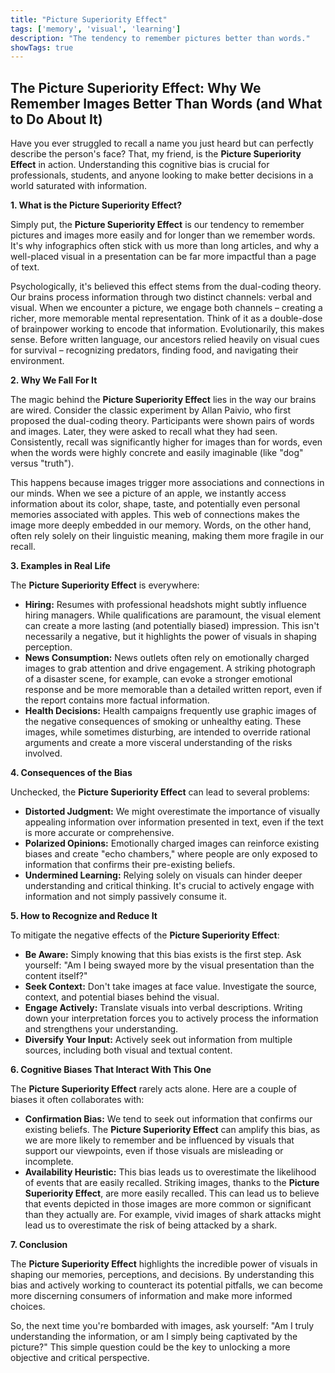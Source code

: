 ```yaml
---
title: "Picture Superiority Effect"
tags: ['memory', 'visual', 'learning']
description: "The tendency to remember pictures better than words."
showTags: true
---
```


## The Picture Superiority Effect: Why We Remember Images Better Than Words (and What to Do About It)

Have you ever struggled to recall a name you just heard but can perfectly describe the person's face? That, my friend, is the **Picture Superiority Effect** in action. Understanding this cognitive bias is crucial for professionals, students, and anyone looking to make better decisions in a world saturated with information.

**1. What is the Picture Superiority Effect?**

Simply put, the **Picture Superiority Effect** is our tendency to remember pictures and images more easily and for longer than we remember words. It's why infographics often stick with us more than long articles, and why a well-placed visual in a presentation can be far more impactful than a page of text.

Psychologically, it's believed this effect stems from the dual-coding theory. Our brains process information through two distinct channels: verbal and visual. When we encounter a picture, we engage both channels – creating a richer, more memorable mental representation. Think of it as a double-dose of brainpower working to encode that information. Evolutionarily, this makes sense. Before written language, our ancestors relied heavily on visual cues for survival – recognizing predators, finding food, and navigating their environment.

**2. Why We Fall For It**

The magic behind the **Picture Superiority Effect** lies in the way our brains are wired. Consider the classic experiment by Allan Paivio, who first proposed the dual-coding theory. Participants were shown pairs of words and images. Later, they were asked to recall what they had seen. Consistently, recall was significantly higher for images than for words, even when the words were highly concrete and easily imaginable (like "dog" versus "truth").

This happens because images trigger more associations and connections in our minds. When we see a picture of an apple, we instantly access information about its color, shape, taste, and potentially even personal memories associated with apples. This web of connections makes the image more deeply embedded in our memory. Words, on the other hand, often rely solely on their linguistic meaning, making them more fragile in our recall.

**3. Examples in Real Life**

The **Picture Superiority Effect** is everywhere:

*   **Hiring:** Resumes with professional headshots might subtly influence hiring managers. While qualifications are paramount, the visual element can create a more lasting (and potentially biased) impression. This isn't necessarily a negative, but it highlights the power of visuals in shaping perception.
*   **News Consumption:** News outlets often rely on emotionally charged images to grab attention and drive engagement. A striking photograph of a disaster scene, for example, can evoke a stronger emotional response and be more memorable than a detailed written report, even if the report contains more factual information.
*   **Health Decisions:** Health campaigns frequently use graphic images of the negative consequences of smoking or unhealthy eating. These images, while sometimes disturbing, are intended to override rational arguments and create a more visceral understanding of the risks involved.

**4. Consequences of the Bias**

Unchecked, the **Picture Superiority Effect** can lead to several problems:

*   **Distorted Judgment:** We might overestimate the importance of visually appealing information over information presented in text, even if the text is more accurate or comprehensive.
*   **Polarized Opinions:** Emotionally charged images can reinforce existing biases and create "echo chambers," where people are only exposed to information that confirms their pre-existing beliefs.
*   **Undermined Learning:** Relying solely on visuals can hinder deeper understanding and critical thinking. It's crucial to actively engage with information and not simply passively consume it.

**5. How to Recognize and Reduce It**

To mitigate the negative effects of the **Picture Superiority Effect**:

*   **Be Aware:** Simply knowing that this bias exists is the first step. Ask yourself: "Am I being swayed more by the visual presentation than the content itself?"
*   **Seek Context:** Don't take images at face value. Investigate the source, context, and potential biases behind the visual.
*   **Engage Actively:** Translate visuals into verbal descriptions. Writing down your interpretation forces you to actively process the information and strengthens your understanding.
*   **Diversify Your Input:** Actively seek out information from multiple sources, including both visual and textual content.

**6. Cognitive Biases That Interact With This One**

The **Picture Superiority Effect** rarely acts alone. Here are a couple of biases it often collaborates with:

*   **Confirmation Bias:** We tend to seek out information that confirms our existing beliefs. The **Picture Superiority Effect** can amplify this bias, as we are more likely to remember and be influenced by visuals that support our viewpoints, even if those visuals are misleading or incomplete.
*   **Availability Heuristic:** This bias leads us to overestimate the likelihood of events that are easily recalled. Striking images, thanks to the **Picture Superiority Effect**, are more easily recalled. This can lead us to believe that events depicted in those images are more common or significant than they actually are. For example, vivid images of shark attacks might lead us to overestimate the risk of being attacked by a shark.

**7. Conclusion**

The **Picture Superiority Effect** highlights the incredible power of visuals in shaping our memories, perceptions, and decisions. By understanding this bias and actively working to counteract its potential pitfalls, we can become more discerning consumers of information and make more informed choices.

So, the next time you're bombarded with images, ask yourself: "Am I truly understanding the information, or am I simply being captivated by the picture?" This simple question could be the key to unlocking a more objective and critical perspective.

